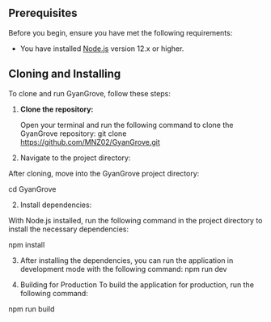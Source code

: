 
## Prerequisites

Before you begin, ensure you have met the following requirements:

- You have installed [Node.js](https://nodejs.org/) version 12.x or higher.

## Cloning and Installing

To clone and run GyanGrove, follow these steps:

1. **Clone the repository:**

   Open your terminal and run the following command to clone the GyanGrove repository:
   git clone https://github.com/MNZ02/GyanGrove.git


1. Navigate to the project directory:

After cloning, move into the GyanGrove project directory:

cd GyanGrove

2. Install dependencies:

With Node.js installed, run the following command in the project directory to install the necessary dependencies:

npm install


3. After installing the dependencies, you can run the application in development mode with the following command:
npm run dev

4. Building for Production
To build the application for production, run the following command:

npm run build
